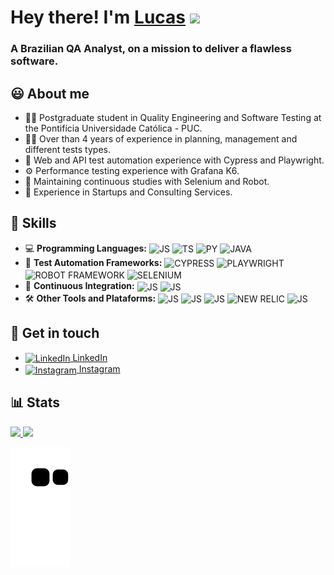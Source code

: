 # Hey there! I'm <a href="https://www.linkedin.com/in/lucas-scandido/" target="_blank">Lucas</a> <img src="https://media.giphy.com/media/hvRJCLFzcasrR4ia7z/giphy.gif" width="32px">

<h3> A Brazilian QA Analyst, on a mission to deliver a flawless software. </h3> 

##  😃 About me
-  👨‍🎓     Postgraduate student in Quality Engineering and Software Testing at the Pontifícia Universidade Católica - PUC.
-  👨‍💻     Over than 4 years of experience in planning, management and different tests types.
-  🤖     Web and API test automation experience with Cypress and Playwright.   
-  ⚙️     Performance testing experience with Grafana K6.
-  🦾     Maintaining continuous studies with Selenium and Robot.  
-  💼     Experience in Startups and Consulting Services.   

##  🧠 Skills 
-  💻     **Programming Languages:** <img align="center" alt="JS" src="https://img.shields.io/badge/javascript-%23323330.svg?style=for-the-badge&logo=javascript&logoColor=%23F7DF1E" style="height: 20px; width: auto;"> <img align="center" alt="TS" src="https://img.shields.io/badge/typescript-%23007ACC.svg?style=for-the-badge&logo=typescript&logoColor=white" style="height: 20px; width: auto;"> <img align="center" alt="PY" src="https://img.shields.io/badge/python-3670A0?style=for-the-badge&logo=python&logoColor=ffdd54" style="height: 20px; width: auto;"> <img align="center" alt="JAVA" src="https://img.shields.io/badge/java-%23ED8B00.svg?style=for-the-badge&logo=openjdk&logoColor=white" style="height: 20px; width: auto;">
-  🤖     **Test Automation Frameworks:** <img align="center" alt="CYPRESS" src="https://img.shields.io/badge/-cypress-%23E5E5E5?style=for-the-badge&logo=cypress&logoColor=058a5e" style="height: 20px; width: auto;"> <img align="center" alt="PLAYWRIGHT" src="https://img.shields.io/badge/-playwright-%43B02A?style=for-the-badge&logo=playwright&logoColor=white" style="height: 20px; width: auto;"> <img align="center" alt="ROBOT FRAMEWORK" src="https://img.shields.io/badge/-robot framework-lightgrey?style=for-the-badge&logo=robot-framework&logoColor=black" style="height: 20px; width: auto;"> <img align="center" alt="SELENIUM" src="https://img.shields.io/badge/-selenium-%43B02A?style=for-the-badge&logo=selenium&logoColor=white" style="height: 20px; width: auto;">
-  🔄     **Continuous Integration:** <img align="center" alt="JS" src="https://img.shields.io/badge/gitlab%20ci-%23F46800.svg?style=for-the-badge&logo=gitlab&logoColor=white" style="height: 20px; width: auto;"> <img align="center" alt="JS" src="https://img.shields.io/badge/github%20actions-%232671E5.svg?style=for-the-badge&logo=githubactions&logoColor=white" style="height: 20px; width: auto;">
-  🛠️     **Other Tools and Plataforms:** <img align="center" alt="JS" src="https://img.shields.io/badge/docker-%230db7ed.svg?style=for-the-badge&logo=docker&logoColor=white" style="height: 20px; width: auto;"> <img align="center" alt="JS" src="https://img.shields.io/badge/grafana-%23F46800.svg?style=for-the-badge&logo=grafana&logoColor=white" style="height: 20px; width: auto;"> <img align="center" alt="JS" src="https://img.shields.io/badge/ESLint-4B3263?style=for-the-badge&logo=eslint&logoColor=white" style="height: 20px; width: auto;"> <img align="center" alt="NEW RELIC" src="https://img.shields.io/badge/-newrelic-%23323330?style=for-the-badge&logo=new-relic&logoColor=green" style="height: 20px; width: auto;"> <img align="center" alt="JS" src="https://img.shields.io/badge/SonarQube-black?style=for-the-badge&logo=sonarqube&logoColor=4E9BCD" style="height: 20px; width: auto;">

##  🤝 Get in touch
- <a href="https://www.linkedin.com/in/lucas-scandido" target="_blank"> <img align="center" alt="LinkedIn" src="https://upload.wikimedia.org/wikipedia/commons/thumb/8/81/LinkedIn_icon.svg/1200px-LinkedIn_icon.svg.png" style="height: 20px; width: auto;"> LinkedIn </a>
- <a href="https://www.instagram.com/llucas.candido" target="_blank"> <img align="center" alt="Instagram" src="https://upload.wikimedia.org/wikipedia/commons/thumb/e/e7/Instagram_logo_2016.svg/2048px-Instagram_logo_2016.svg.png" style="height: 20px; width: auto;"> Instagram </a>

##  📊 Stats 
<div>
  <a href="https://github.com/lucas-scandido"><img height="166em" src="https://github-readme-stats.vercel.app/api?username=lucas-scandido&show_icons=true&theme=dark&include_all_commits=true&count_private=true"/>
  <img height="165em" src="https://github-readme-stats.vercel.app/api/top-langs/?username=lucas-scandido&layout=compact&langs_count=7&theme=dark"/>
</div> 

![snake svg](https://github.com/lucas-scandido/lucas-scandido/blob/output/github-contribution-grid-snake.svg)
